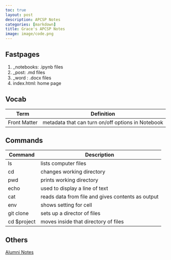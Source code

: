 ```yaml
---
toc: true
layout: post
description: APCSP Notes
categories: [markdown]
title: Grace's APCSP Notes
image: image/code.png
---
```




## Fastpages
1. _notebooks: .ipynb files
2. _post: .md files
3. _word : .docx files
4. index.html: home page


## Vocab

| Term | Definition |
| --- | --- |
| Front Matter | metadata that can turn on/off options in  Notebook |


## Commands

| Command | Description |
| --- | --- |
| ls | lists computer files |
| cd | changes working directory |
| pwd | prints working directory |
| echo | used to display a line of text |
| cat | reads data from file and gives contents as output |
| env | shows setting for cell |
| git clone | sets up a director of files |
| cd $project | moves inside that directory of files |


## Others
[Alumni Notes](/repository_1/_posts/2022-08-29-alumni-meeting.md)